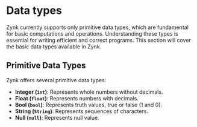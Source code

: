 # Data types

Zynk currently supports only primitive data types, which are fundamental for basic computations and operations. Understanding these types is essential for writing efficient and correct programs. This section will cover the basic data types available in Zynk.

## Primitive Data Types

Zynk offers several primitive data types:

- **Integer (`int`)**: Represents whole numbers without decimals.
- **Float (`float`)**: Represents numbers with decimals.
- **Bool (`bool`)**: Represents truth values, true or false (1 and 0).
- **String (`String`)**: Represents sequences of characters.
- **Null (`null`)**: Represents null value.